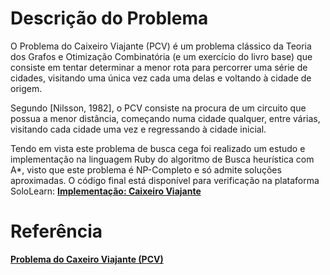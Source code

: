 # Descrição do Problema

O Problema do Caixeiro Viajante (PCV) é um problema clássico da Teoria dos Grafos e Otimização Combinatória (e um exercício do livro base) que consiste em tentar determinar a menor rota para percorrer uma série de cidades, visitando uma única vez cada uma delas e voltando à cidade de origem.

Segundo [Nilsson, 1982], o PCV consiste na procura de um circuito que possua a menor distância, começando numa cidade qualquer, entre várias, visitando cada cidade uma vez e regressando à cidade inicial.

Tendo em vista este problema de busca cega foi realizado um estudo e implementação na linguagem Ruby do algoritmo de 	Busca	heurística com A*, visto que este problema é NP-Completo e só admite soluções aproximadas. O código final está disponível para verificação na plataforma SoloLearn: <strong><a href="https://code.sololearn.com/cF1qKsLA3O6J" title="caixeiro_viajante" target="_blank">Implementação: Caixeiro Viajante</a></strong> 


# Referência

<strong><a href="https://slideplayer.com.br/slide/6987562/" title="Mailson Felipe da Silva Marques Johnson Cordeiro Sarmento" target="_blank">Problema do Caxeiro Viajante (PCV)</a></strong>
